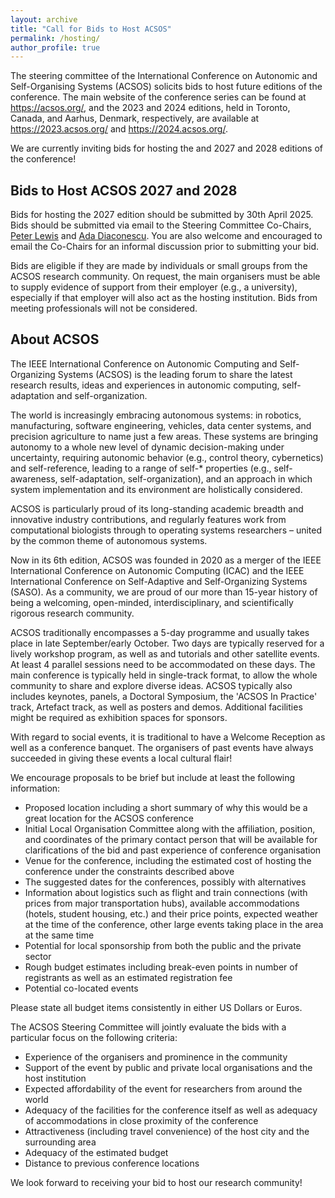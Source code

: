```yaml
---
layout: archive
title: "Call for Bids to Host ACSOS"
permalink: /hosting/
author_profile: true
---
```


The steering committee of the International Conference on Autonomic and Self-Organising Systems (ACSOS) solicits bids to host future editions of the conference. The main website of the conference series can be found at <https://acsos.org/>, and the 2023 and 2024 editions, held in Toronto, Canada, and Aarhus, Denmark, respectively, are available at <https://2023.acsos.org/> and <https://2024.acsos.org/>.

We are currently inviting bids for hosting the and 2027 and 2028 editions of the conference!

## Bids to Host ACSOS 2027 and 2028

Bids for hosting the 2027 edition should be submitted by 30th April 2025. Bids should be submitted via email to the Steering Committee Co-Chairs, [Peter Lewis](mailto:peter.lewis@ontariotechu.ca) and [Ada Diaconescu](mailto:ada.diaconescu@telecom-paris.fr). You are also welcome and encouraged to email the Co-Chairs for an informal discussion prior to submitting your bid.

Bids are eligible if they are made by individuals or small groups from the ACSOS research community. On request, the main organisers must be able to supply evidence of support from their employer (e.g., a university), especially if that employer will also act as the hosting institution. Bids from meeting professionals will not be considered.


## About ACSOS

The IEEE International Conference on Autonomic Computing and Self-Organizing Systems (ACSOS) is the leading forum to share the latest research results, ideas and experiences in autonomic computing, self-adaptation and self-organization.

The world is increasingly embracing autonomous systems: in robotics, manufacturing, software engineering, vehicles, data center systems, and precision agriculture to name just a few areas. These systems are bringing autonomy to a whole new level of dynamic decision-making under uncertainty, requiring autonomic behavior (e.g., control theory, cybernetics) and self-reference, leading to a range of self-* properties (e.g., self-awareness, self-adaptation, self-organization), and an approach in which system implementation and its environment are holistically considered.

ACSOS is particularly proud of its long-standing academic breadth and innovative industry contributions, and regularly features work from computational biologists through to operating systems researchers – united by the common theme of autonomous systems.

Now in its 6th edition, ACSOS was founded in 2020 as a merger of the IEEE International Conference on Autonomic Computing (ICAC) and the IEEE International Conference on Self-Adaptive and Self-Organizing Systems (SASO). As a community, we are proud of our more than 15-year history of being a welcoming, open-minded, interdisciplinary, and scientifically rigorous research community.


ACSOS traditionally encompasses a 5-day programme and usually takes place in late September/early October. Two days are typically reserved for a lively workshop program, as well as and tutorials and other satellite events. At least 4 parallel sessions need to be accommodated on these days. The main conference is typically held in single-track format, to allow the whole community to share and explore diverse ideas. ACSOS typically also includes keynotes, panels, a Doctoral Symposium, the 'ACSOS In Practice' track, Artefact track, as well as posters and demos. Additional facilities might be required as exhibition spaces for sponsors.

With regard to social events, it is traditional to have a Welcome Reception as well as a conference banquet. The organisers of past events have always succeeded in giving these events a local cultural flair!

We encourage proposals to be brief but include at least the following information:
 * Proposed location including a short summary of why this would be a great location for the ACSOS conference
* Initial Local Organisation Committee along with the affiliation, position, and coordinates of the primary contact person that will be available for clarifications of the bid and past experience of conference organisation
 * Venue for the conference, including the estimated cost of hosting the conference under the constraints described above
 * The suggested dates for the conferences, possibly with alternatives
 * Information about logistics such as flight and train connections (with prices from major transportation hubs), available accommodations (hotels, student housing, etc.) and their price points, expected weather at the time of the conference, other large events taking place in the area at the same time
 * Potential for local sponsorship from both the public and the private sector
 * Rough budget estimates including break-even points in number of registrants as well as an estimated registration fee
 * Potential co-located events

Please state all budget items consistently in either US Dollars or Euros.

The ACSOS Steering Committee will jointly evaluate the bids with a particular focus on the following criteria:
 * Experience of the organisers and prominence in the community
 * Support of the event by public and private local organisations and the host institution
 * Expected affordability of the event for researchers from around the world
 *  Adequacy of the facilities for the conference itself as well as adequacy of accommodations in close proximity of the conference
 *  Attractiveness (including travel convenience) of the host city and the surrounding area
 *  Adequacy of the estimated budget
 *  Distance to previous conference locations

We look forward to receiving your bid to host our research community!

